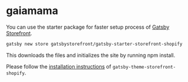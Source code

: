 # gaiamama

You can use the starter package for faster setup process of [Gatsby Storefront](https://github.com/GatsbyStorefront/gatsby-theme-storefront-shopify).

```sh
gatsby new store gatsbystorefront/gatsby-starter-storefront-shopify
```

This downloads the files and initializes the site by running npm install.

Please follow the [installation instructions](https://github.com/GatsbyStorefront/gatsby-theme-storefront-shopify) of `gatsby-theme-storefront-shopify`.
